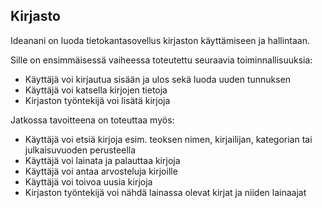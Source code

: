 ## Kirjasto

Ideanani on luoda tietokantasovellus kirjaston käyttämiseen ja hallintaan. 

Sille on ensimmäisessä vaiheessa toteutettu seuraavia toiminnallisuuksia:

- Käyttäjä voi kirjautua sisään ja ulos sekä luoda uuden tunnuksen
- Käyttäjä voi katsella kirjojen tietoja
- Kirjaston työntekijä voi lisätä kirjoja

Jatkossa tavoitteena on toteuttaa myös:

- Käyttäjä voi etsiä kirjoja esim. teoksen nimen, kirjailijan, kategorian tai julkaisuvuoden perusteella
- Käyttäjä voi lainata ja palauttaa kirjoja
- Käyttäjä voi antaa arvosteluja kirjoille
- Käyttäjä voi toivoa uusia kirjoja
- Kirjaston työntekijä voi nähdä lainassa olevat kirjat ja niiden lainaajat

